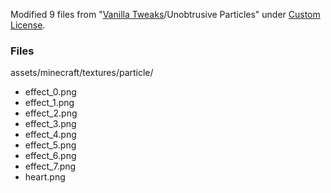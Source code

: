 Modified 9 files from "[Vanilla Tweaks](https://vanillatweaks.net/)/Unobtrusive Particles" under [Custom License](https://vanillatweaks.net/terms/).

### Files

assets/minecraft/textures/particle/

- effect_0.png
- effect_1.png
- effect_2.png
- effect_3.png
- effect_4.png
- effect_5.png
- effect_6.png
- effect_7.png
- heart.png